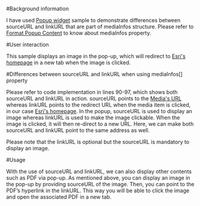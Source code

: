 #Background information

I have used [Popup widget](https://developers.arcgis.com/javascript/jssamples/widget_popupfl.html) sample to demonstrate differences between sourceURL and linkURL that are part of mediaInfos structure. Please refer to [Format Popup Content](https://developers.arcgis.com/javascript/jshelp/intro_popuptemplate.html) to know about mediaInfos property. 

#User interaction

This sample displays an image in the pop-up, which will redirect to [Esri's homepage](http://www.esri.com/) in a new tab when the image is clicked. 

#Differences between sourceURL and linkURL when using mediaInfos[] property

Please refer to code implementation in lines 90-97, which shows both sourceURL and linkURL in action. sourceURL points to the [Media's URL](http://images6.alphacoders.com/316/316963.jpg) whereas linkURL points to the redirect URL when the media item is clicked, in our case [Esri's homepage](http://www.esri.com/). In the popup, sourceURL is used to display an image whereas linkURL is used to make the image clickable. When the image is clicked, it will then re-direct to a new URL. Here, we can make both sourceURL and linkURL point to the same address as well. 

Please note that the linkURL is optional but the sourceURL is mandatory to display an image.  

#Usage 

With the use of sourceURL and linkURL, we can also display other contents such as PDF via pop-up. As mentioned above, you can display an image in the pop-up by providing sourceURL of the image. Then, you can point to the PDF’s hyperlink in the linkURL. This way you will be able to click the image and open the associated PDF in a new tab.
